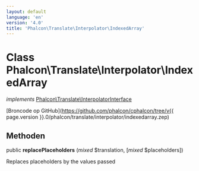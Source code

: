 ```yaml
---
layout: default
language: 'en'
version: '4.0'
title: 'Phalcon\Translate\Interpolator\IndexedArray'
---
```


# Class **Phalcon\Translate\Interpolator\IndexedArray**

*implements* [Phalcon\Translate\InterpolatorInterface](Phalcon_Translate_InterpolatorInterface)

[Broncode op GitHub](https://github.com/phalcon/cphalcon/tree/v{{ page.version }}.0/phalcon/translate/interpolator/indexedarray.zep)

## Methoden

public **replacePlaceholders** (*mixed* $translation, [*mixed* $placeholders])

Replaces placeholders by the values passed